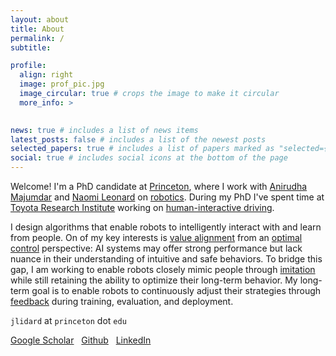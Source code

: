 ```yaml
---
layout: about
title: About
permalink: /
subtitle:

profile:
  align: right
  image: prof_pic.jpg
  image_circular: true # crops the image to make it circular
  more_info: >
    

news: true # includes a list of news items
latest_posts: false # includes a list of the newest posts
selected_papers: true # includes a list of papers marked as "selected={true}"
social: true # includes social icons at the bottom of the page
---
```


Welcome! I'm a PhD candidate at [Princeton](https://www.princeton.edu/), where I work with [Anirudha Majumdar](https://mae.princeton.edu/people/faculty/majumdar) 
and [Naomi Leonard](https://naomi.princeton.edu/research-group/) on [robotics](https://robo.princeton.edu/). During my 
PhD I've spent time at [Toyota Research Institute](https://www.tri.global/) working on [human-interactive driving](https://www.tri.global/our-work/human-interactive-driving). 

I design algorithms that enable robots to intelligently interact with and learn from people. On of my key interests is [value alignment](https://en.wikipedia.org/wiki/AI_alignment) from an [optimal control](https://en.wikipedia.org/wiki/Optimal_control) perspective: AI systems 
may offer strong performance but lack nuance in their understanding of intuitive and safe behaviors. To bridge this gap, I am working to enable robots closely mimic people through [imitation](https://en.wikipedia.org/wiki/Imitative_learning) while still retaining the ability to optimize their long-term behavior.  My long-term goal is to enable robots to continuously adjust their strategies through [feedback](https://en.wikipedia.org/wiki/Feedback) during training, evaluation, and deployment. 

`jlidard` at `princeton` dot `edu`

[Google Scholar](https://scholar.google.com/citations?user=tdNDbF8AAAAJ&hl=en) &nbsp; [Github](https://github.com/jlidard) &nbsp; [LinkedIn](https://www.linkedin.com/in/lidard/) 